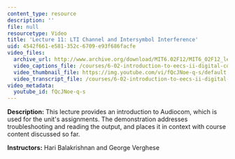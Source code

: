 ```yaml
---
content_type: resource
description: ''
file: null
resourcetype: Video
title: 'Lecture 11: LTI Channel and Intersymbol Interference'
uid: 4542f661-e581-352c-6709-e93f686facfe
video_files:
  archive_url: http://www.archive.org/download/MIT6.02F12/MIT6_02F12_lec11_300k.mp4
  video_captions_file: /courses/6-02-introduction-to-eecs-ii-digital-communication-systems-fall-2012/16ecfaf0b15f52fbb9245d18e0eb6cf1_fQcJNoe-q-s.vtt
  video_thumbnail_file: https://img.youtube.com/vi/fQcJNoe-q-s/default.jpg
  video_transcript_file: /courses/6-02-introduction-to-eecs-ii-digital-communication-systems-fall-2012/f7a6d27723bb37a9b0da6ddb0ff1df6a_fQcJNoe-q-s.pdf
video_metadata:
  youtube_id: fQcJNoe-q-s
---
```


**Description:** This lecture provides an introduction to Audiocom, which is used for the unit's assignments. The demonstration addresses troubleshooting and reading the output, and places it in context with course content discussed so far.

**Instructors:** Hari Balakrishnan and George Verghese